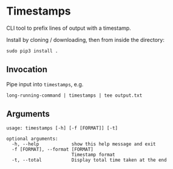 # Timestamps

CLI tool to prefix lines of output with a timestamp.

Install by cloning / downloading, then from inside the directory:
    
`sudo pip3 install .`


## Invocation

Pipe input into `timestamps`, e.g.

`long-running-command | timestamps | tee output.txt`


## Arguments

```
usage: timestamps [-h] [-f [FORMAT]] [-t]

optional arguments:
  -h, --help            show this help message and exit
  -f [FORMAT], --format [FORMAT]
                        Timestamp format
  -t, --total           Display total time taken at the end
```
